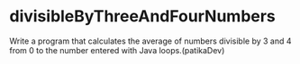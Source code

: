 # divisibleByThreeAndFourNumbers
Write a program that calculates the average of numbers divisible by 3 and 4 from 0 to the number entered with Java loops.(patikaDev)
